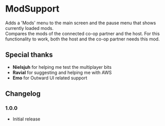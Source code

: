 # ModSupport

Adds a 'Mods' menu to the main screen and the pause menu that shows currently loaded mods.  
Compares the mods of the connected co-op partner and the host. For this functionality to work, both the host and the co-op partner needs this mod.


## Special thanks
- **Nielsjuh** for helping me test the multiplayer bits
- **Ravial** for suggesting and helping me with AWS
- **Emo** for Outward UI related support

## Changelog

### 1.0.0
- Initial release